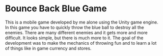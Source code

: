 # Bounce Back Blue Game
 This is a mobile game developed by me alone using the Unity game engine. In this game you have to quickly throw the blue ball to destroy all the enemies. There are many different enemies and it gets more and more difficult. It looks simple, but there is much more to it. The goal of the development was to make the mechanics of throwing fun and to learn a lot of things like in game currency and stores.
